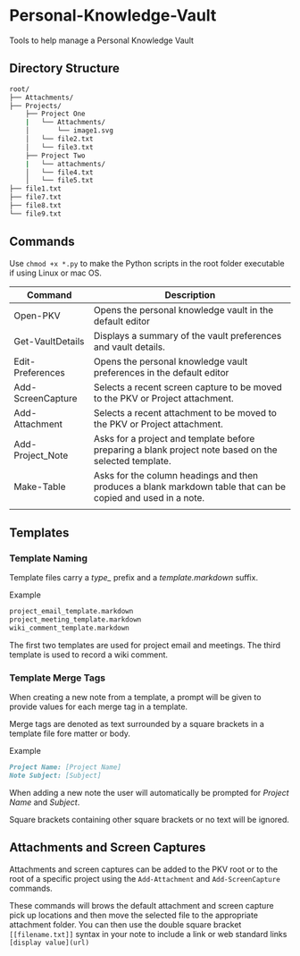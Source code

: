 # Personal-Knowledge-Vault

Tools to help manage a Personal Knowledge Vault

## Directory Structure
```zsh
root/
├── Attachments/
├── Projects/
    ├── Project One
    |   └── Attachments/
    │       └── image1.svg
    │   └── file2.txt
    │   └── file3.txt     
    ├── Project Two
    |   └── attachments/
    │   └── file4.txt
    │   └── file5.txt       
├── file1.txt
├── file7.txt
├── file8.txt
└── file9.txt       
```

## Commands

Use `chmod +x *.py` to make the Python scripts in the root folder executable if using Linux or mac OS.

| Command | Description |
| --- | --- |
| Open-PKV | Opens the personal knowledge vault in the default editor|
| Get-VaultDetails | Displays a summary of the vault preferences and vault details.|
| Edit-Preferences | Opens the personal knowledge vault preferences in the default editor|
| Add-ScreenCapture  | Selects a recent screen capture to be moved to the PKV or Project attachment.  |
| Add-Attachment  | Selects a recent attachment to be moved to the PKV or Project attachment.  |
| Add-Project_Note  | Asks for a project and template before preparing a blank project note based on the selected template.  |
| Make-Table  | Asks for the column headings and then produces a blank markdown table that can be copied and used in a note.  |
|   |   |

## Templates

### Template Naming
Template files carry a *type_* prefix and a *template.markdown* suffix.

Example

```zsh
project_email_template.markdown
project_meeting_template.markdown
wiki_comment_template.markdown
```
The first two templates are used for project email and meetings.
The third template is used to record a wiki comment.

### Template Merge Tags

When creating a new note from a template, a prompt will be given to provide values for each merge tag in a template.

Merge tags are denoted as text surrounded by a square brackets in a template file fore matter or body.

Example

```markdown
Project Name: [Project Name]
Note Subject: [Subject]
```
When adding a new note the user will automatically be prompted for *Project Name* and *Subject*.

Square brackets containing other square brackets or no text will be ignored.


## Attachments and Screen Captures

Attachments and screen captures can be added to the PKV root or to the root of a specific project using the `Add-Attachment` and `Add-ScreenCapture` commands.

These commands will brows the default attachment and screen capture pick up locations and then move the selected file to the appropriate attachment folder.  You can then use the double square bracket `[[filename.txt]]` syntax in your note to include a link or web standard links `[display value](url)`

